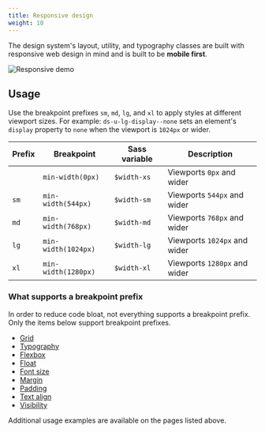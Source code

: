 ```yaml
---
title: Responsive design
weight: 10
---
```


The design system's layout, utility, and typography classes are built with responsive web design in mind and is built to be **mobile first**.

<img id="responsive-gif" alt="Responsive demo" src="{{root}}/public/images/responsive-demo.gif"/>

## Usage

Use the breakpoint prefixes `sm`, `md`, `lg`, and `xl` to apply styles at different viewport sizes. For example: `ds-u-lg-display--none` sets an element's `display` property to `none` when the viewport is `1024px` or wider.

| Prefix | Breakpoint          | Sass variable | Description                  |
| ------ | ------------------- | ------------- | ---------------------------- |
|        | `min-width(0px)`    | `$width-xs`   | Viewports `0px` and wider    |
| `sm`   | `min-width(544px)`  | `$width-sm`   | Viewports `544px` and wider  |
| `md`   | `min-width(768px)`  | `$width-md`   | Viewports `768px` and wider  |
| `lg`   | `min-width(1024px)` | `$width-lg`   | Viewports `1024px` and wider |
| `xl`   | `min-width(1280px)` | `$width-xl`   | Viewports `1280px` and wider |

### What supports a breakpoint prefix

In order to reduce code bloat, not everything supports a breakpoint prefix. Only the items below support breakpoint prefixes.

* [Grid]({{root}}/layout/grid)
* [Typography]({{root}}/style/typography#style.typography.responsive)
* [Flexbox]({{root}}/utilities/flexbox)
* [Float]({{root}}/utilities/float#utilities.float.responsive)
* [Font size]({{root}}/utilities/font-size#utilities.font-size.responsive)
* [Margin]({{root}}/utilities/margin#utilities.margin.responsive)
* [Padding]({{root}}/utilities/padding#utilities.padding.responsive)
* [Text align]({{root}}/utilities/text-align#utilities.text-align.responsive)
* [Visibility]({{root}}/utilities/display-visibility#utilities.display-visibility.responsive)

Additional usage examples are available on the pages listed above.
